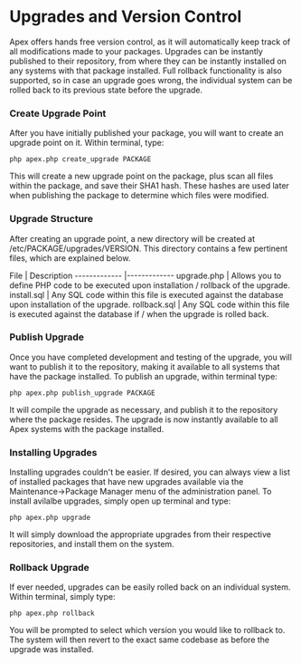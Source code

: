 
# Upgrades and Version Control

Apex offers hands free version control, as it will automatically keep track of all modifications made to your
packages.  Upgrades can be instantly published to their repository, from where they can be instantly installed
on any systems with that package installed.  Full rollback functionality is also supported, so in case an
upgrade goes wrong, the individual system can be rolled back to its previous state before the upgrade.


### Create Upgrade Point

After you have initially published your package, you will want to create an upgrade point on it.  Within
terminal, type:

`php apex.php create_upgrade PACKAGE`

This will create a new upgrade point on the package, plus scan all files within the package, and save their
SHA1 hash.  These hashes are used later when publishing the package to determine which files were modified.


### Upgrade Structure

After creating an upgrade point, a new directory will be created at /etc/PACKAGE/upgrades/VERSION.  This
directory contains a few pertinent files, which are explained below.

File | Description ------------- |------------- upgrade.php | Allows you to define PHP code to be executed
upon installation / rollback of the upgrade. install.sql | Any SQL code within this file is executed against
the database upon installation of the upgrade. rollback.sql | Any SQL code within this file is executed
against the database if / when the upgrade is rolled back.


### Publish Upgrade

Once you have completed development and testing of the upgrade, you will want to publish it to the repository,
making it available to all systems that have the package installed. To publish an upgrade, within terminal
type:

`php apex.php publish_upgrade PACKAGE`

It will compile the upgrade as necessary, and publish it to the repository where the package resides.  The
upgrade is now instantly available to all Apex systems with the package installed.


### Installing Upgrades

Installing upgrades couldn't be easier.  If desired, you can always view a list of installed packages that
have new upgrades available via the Maintenance-&gt;Package Manager menu of the administration panel.  To
install avilalbe upgrades, simply open up terminal and type:

`php apex.php upgrade`

It will simply download the appropriate upgrades from their respective repositories, and install them on the
system.


### Rollback Upgrade

If ever needed, upgrades can be easily rolled back on an individual system.  Within terminal, simply type:

`php apex.php rollback`

You will be prompted to select which version you would like to rollback to.  The system will then revert to
the exact same codebase as before the upgrade was installed.




